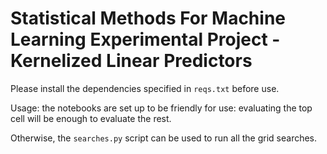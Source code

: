 # Statistical Methods For Machine Learning Experimental Project - Kernelized Linear Predictors
Please install the dependencies specified in `reqs.txt` before use.

Usage: the notebooks are set up to be friendly for use: evaluating the top cell will be enough to evaluate the rest.

Otherwise, the `searches.py` script can be used to run all the grid searches.
